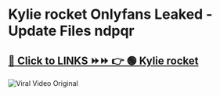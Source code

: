 
 # Kylie rocket Onlyfans Leaked - Update Files ndpqr

## <h2><a href="https://clipsfans.com/Kylie_rocket&ref=git">🔗 Click to LINKS ⏩⏩ 👉 🟢 Kylie rocket </a></h2>

<a href="https://clipsfans.com/Kylie_rocket&ref=git" rel="nofollow" data-target="animated-image.originalLink"><img src="https://i.ibb.co.com/xMMVF88/686577567.gif" alt="Viral Video Original" style="max-width: 100%; display: inline-block;" data-target="animated-image.originalImage"></a>

